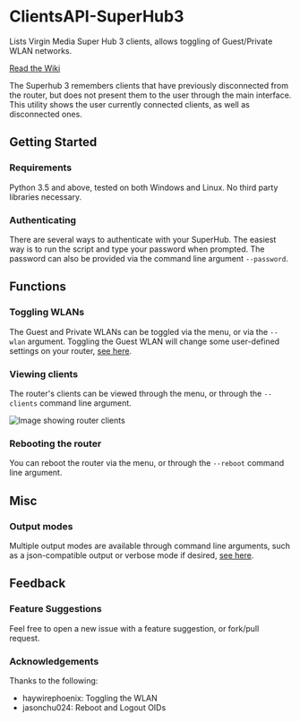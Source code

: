 # ClientsAPI-SuperHub3
Lists Virgin Media Super Hub 3 clients, allows toggling of Guest/Private WLAN networks.

[Read the Wiki](../../wiki)

The Superhub 3 remembers clients that have previously disconnected from the router, but does not present them to the user through the main interface. This utility shows the user currently connected clients, as well as disconnected ones.

## Getting Started
### Requirements
Python 3.5 and above, tested on both Windows and Linux. No third party libraries necessary.

### Authenticating
There are several ways to authenticate with your SuperHub. The easiest way is to run the script and type your password when prompted. The password can also be provided via the command line argument `--password`.

## Functions
### Toggling WLANs
The Guest and Private WLANs can be toggled via the menu, or via the `--wlan` argument. Toggling the Guest WLAN will change some user-defined settings on your router, [see here](../../wiki/Functions-Documentation#wlan).

### Viewing clients
The router's clients can be viewed through the menu, or through the `--clients` command line argument.

![Image showing router clients](https://i.imgur.com/L1low59.png)

### Rebooting the router
You can reboot the router via the menu, or through the `--reboot` command line argument.

## Misc
### Output modes
Multiple output modes are available through command line arguments, such as a json-compatible output or verbose mode if desired, [see here](../../wiki/Command-Line-Arguments#other).

## Feedback
### Feature Suggestions
Feel free to open a new issue with a feature suggestion, or fork/pull request.

### Acknowledgements
Thanks to the following:

- haywirephoenix: Toggling the WLAN
- jasonchu024: Reboot and Logout OIDs
